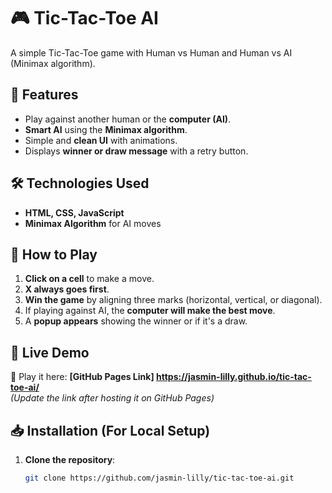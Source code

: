 # 🎮 Tic-Tac-Toe AI

A simple Tic-Tac-Toe game with Human vs Human and Human vs AI (Minimax algorithm).

## 🚀 Features
- Play against another human or the **computer (AI)**.
- **Smart AI** using the **Minimax algorithm**.
- Simple and **clean UI** with animations.
- Displays **winner or draw message** with a retry button.

## 🛠️ Technologies Used
- **HTML, CSS, JavaScript**
- **Minimax Algorithm** for AI moves

## 🎲 How to Play
1. **Click on a cell** to make a move.
2. **X always goes first**.
3. **Win the game** by aligning three marks (horizontal, vertical, or diagonal).
4. If playing against AI, the **computer will make the best move**.
5. A **popup appears** showing the winner or if it's a draw.

## 📌 Live Demo
🔗 Play it here: **[GitHub Pages Link] https://jasmin-lilly.github.io/tic-tac-toe-ai/**  
_(Update the link after hosting it on GitHub Pages)_

## 📥 Installation (For Local Setup)
1. **Clone the repository**:
   ```sh
   git clone https://github.com/jasmin-lilly/tic-tac-toe-ai.git
